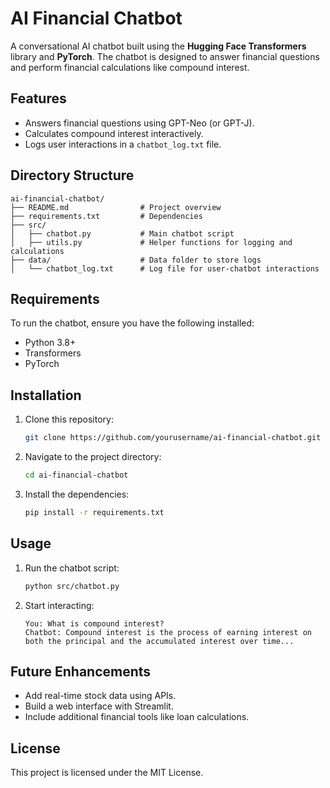 
# AI Financial Chatbot

A conversational AI chatbot built using the **Hugging Face Transformers** library and **PyTorch**. The chatbot is designed to answer financial questions and perform financial calculations like compound interest.

## Features
- Answers financial questions using GPT-Neo (or GPT-J).
- Calculates compound interest interactively.
- Logs user interactions in a `chatbot_log.txt` file.

## Directory Structure
```
ai-financial-chatbot/
├── README.md                # Project overview
├── requirements.txt         # Dependencies
├── src/
│   ├── chatbot.py           # Main chatbot script
│   ├── utils.py             # Helper functions for logging and calculations
├── data/                    # Data folder to store logs
│   └── chatbot_log.txt      # Log file for user-chatbot interactions
```

## Requirements
To run the chatbot, ensure you have the following installed:
- Python 3.8+
- Transformers
- PyTorch

## Installation
1. Clone this repository:
   ```bash
   git clone https://github.com/yourusername/ai-financial-chatbot.git
   ```
2. Navigate to the project directory:
   ```bash
   cd ai-financial-chatbot
   ```
3. Install the dependencies:
   ```bash
   pip install -r requirements.txt
   ```

## Usage
1. Run the chatbot script:
   ```bash
   python src/chatbot.py
   ```

2. Start interacting:
   ```
   You: What is compound interest?
   Chatbot: Compound interest is the process of earning interest on both the principal and the accumulated interest over time...
   ```

## Future Enhancements
- Add real-time stock data using APIs.
- Build a web interface with Streamlit.
- Include additional financial tools like loan calculations.

## License
This project is licensed under the MIT License.
